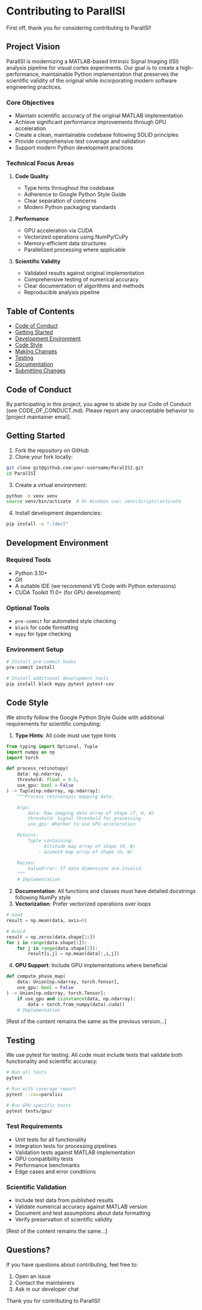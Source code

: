 # Contributing to ParalISI

First off, thank you for considering contributing to ParalISI!

## Project Vision

ParalISI is modernizing a MATLAB-based Intrinsic Signal Imaging (ISI) analysis pipeline for visual cortex experiments. Our goal is to create a high-performance, maintainable Python implementation that preserves the scientific validity of the original while incorporating modern software engineering practices.

### Core Objectives
- Maintain scientific accuracy of the original MATLAB implementation
- Achieve significant performance improvements through GPU acceleration
- Create a clean, maintainable codebase following SOLID principles
- Provide comprehensive test coverage and validation
- Support modern Python development practices

### Technical Focus Areas
1. **Code Quality**
   - Type hints throughout the codebase
   - Adherence to Google Python Style Guide
   - Clear separation of concerns
   - Modern Python packaging standards

2. **Performance**
   - GPU acceleration via CUDA
   - Vectorized operations using NumPy/CuPy
   - Memory-efficient data structures
   - Parallelized processing where applicable

3. **Scientific Validity**
   - Validated results against original implementation
   - Comprehensive testing of numerical accuracy
   - Clear documentation of algorithms and methods
   - Reproducible analysis pipeline

## Table of Contents
- [Code of Conduct](#code-of-conduct)
- [Getting Started](#getting-started)
- [Development Environment](#development-environment)
- [Code Style](#code-style)
- [Making Changes](#making-changes)
- [Testing](#testing)
- [Documentation](#documentation)
- [Submitting Changes](#submitting-changes)

## Code of Conduct

By participating in this project, you agree to abide by our Code of Conduct (see CODE_OF_CONDUCT.md). Please report any unacceptable behavior to [project maintainer email].

## Getting Started

1. Fork the repository on GitHub
2. Clone your fork locally:
```bash
git clone git@github.com:your-username/ParalISI.git
cd ParalISI
```
3. Create a virtual environment:
```bash
python -m venv venv
source venv/bin/activate  # On Windows use: venv\Scripts\activate
```
4. Install development dependencies:
```bash
pip install -e ".[dev]"
```

## Development Environment

### Required Tools
- Python 3.10+
- Git
- A suitable IDE (we recommend VS Code with Python extensions)
- CUDA Toolkit 11.0+ (for GPU development)

### Optional Tools
- `pre-commit` for automated style checking
- `black` for code formatting
- `mypy` for type checking

### Environment Setup
```bash
# Install pre-commit hooks
pre-commit install

# Install additional development tools
pip install black mypy pytest pytest-cov
```

## Code Style

We strictly follow the Google Python Style Guide with additional requirements for scientific computing:

1. **Type Hints**: All code must use type hints
```python
from typing import Optional, Tuple
import numpy as np
import torch

def process_retinotopy(
    data: np.ndarray,
    threshold: float = 0.5,
    use_gpu: bool = False
) -> Tuple[np.ndarray, np.ndarray]:
    """Process retinotopic mapping data.

    Args:
        data: Raw imaging data array of shape (T, H, W)
        threshold: Signal threshold for processing
        use_gpu: Whether to use GPU acceleration

    Returns:
        Tuple containing:
            - Altitude map array of shape (H, W)
            - Azimuth map array of shape (H, W)

    Raises:
        ValueError: If data dimensions are invalid
    """
    # Implementation
```

2. **Documentation**: All functions and classes must have detailed docstrings following NumPy style
3. **Vectorization**: Prefer vectorized operations over loops
```python
# Good
result = np.mean(data, axis=0)

# Avoid
result = np.zeros(data.shape[1:])
for i in range(data.shape[1]):
    for j in range(data.shape[2]):
        result[i,j] = np.mean(data[:,i,j])
```

4. **GPU Support**: Include GPU implementations where beneficial
```python
def compute_phase_map(
    data: Union[np.ndarray, torch.Tensor],
    use_gpu: bool = False
) -> Union[np.ndarray, torch.Tensor]:
    if use_gpu and isinstance(data, np.ndarray):
        data = torch.from_numpy(data).cuda()
    # Implementation
```

[Rest of the content remains the same as the previous version...]

## Testing

We use pytest for testing. All code must include tests that validate both functionality and scientific accuracy:

```bash
# Run all tests
pytest

# Run with coverage report
pytest --cov=paralisi

# Run GPU-specific tests
pytest tests/gpu/
```

### Test Requirements
- Unit tests for all functionality
- Integration tests for processing pipelines
- Validation tests against MATLAB implementation
- GPU compatibility tests
- Performance benchmarks
- Edge cases and error conditions

### Scientific Validation
- Include test data from published results
- Validate numerical accuracy against MATLAB version
- Document and test assumptions about data formatting
- Verify preservation of scientific validity

[Rest of the content remains the same...]

## Questions?

If you have questions about contributing, feel free to:
1. Open an issue
2. Contact the maintainers
3. Ask in our developer chat

Thank you for contributing to ParalISI!
